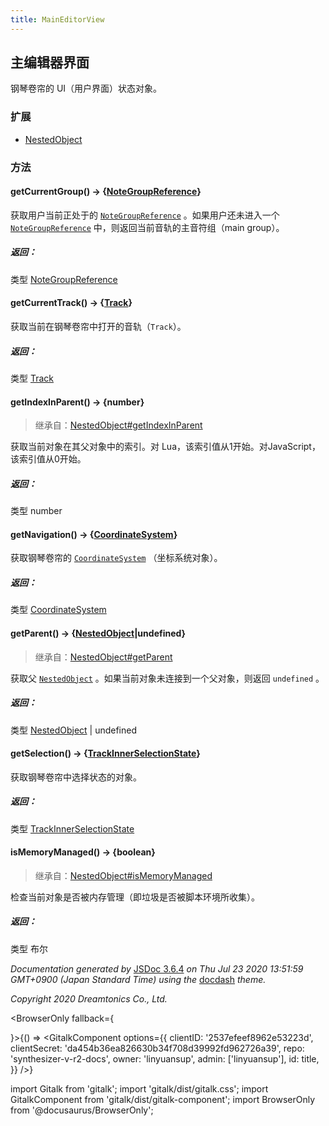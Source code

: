 ```yaml
---
title: MainEditorView
---
```


## 主编辑器界面

钢琴卷帘的 UI（用户界面）状态对象。

### 扩展

- [NestedObject](https://resource.dreamtonics.com/scripting/NestedObject.html)

### 方法

#### getCurrentGroup() → {[NoteGroupReference](https://resource.dreamtonics.com/scripting/NoteGroupReference.html)}

获取用户当前正处于的 [`NoteGroupReference`](https://resource.dreamtonics.com/scripting/NoteGroupReference.html) 。如果用户还未进入一个 [`NoteGroupReference`](https://resource.dreamtonics.com/scripting/NoteGroupReference.html) 中，则返回当前音轨的主音符组（main group）。

##### 返回：

类型	[NoteGroupReference](https://resource.dreamtonics.com/scripting/NoteGroupReference.html)

#### getCurrentTrack() → {[Track](https://resource.dreamtonics.com/scripting/Track.html)}

获取当前在钢琴卷帘中打开的音轨（`Track`）。

##### 返回：

类型	[Track](https://resource.dreamtonics.com/scripting/Track.html)

#### getIndexInParent() → {number}

> 继承自：[NestedObject#getIndexInParent](https://resource.dreamtonics.com/scripting/NestedObject.html#getIndexInParent)

获取当前对象在其父对象中的索引。对 Lua，该索引值从1开始。对JavaScript，该索引值从0开始。

##### 返回：

类型	number

#### getNavigation() → {[CoordinateSystem](https://resource.dreamtonics.com/scripting/CoordinateSystem.html)}

获取钢琴卷帘的 [`CoordinateSystem`](https://resource.dreamtonics.com/scripting/CoordinateSystem.html) （坐标系统对象）。

##### 返回：

类型	[CoordinateSystem](https://resource.dreamtonics.com/scripting/CoordinateSystem.html)

#### getParent() → {[NestedObject](https://resource.dreamtonics.com/scripting/NestedObject.html)|undefined}

> 继承自：[NestedObject#getParent](https://resource.dreamtonics.com/scripting/NestedObject.html#getParent)

获取父 [`NestedObject`](https://resource.dreamtonics.com/scripting/NestedObject.html) 。如果当前对象未连接到一个父对象，则返回 `undefined` 。

##### 返回：

类型	[NestedObject](https://resource.dreamtonics.com/scripting/NestedObject.html) | undefined

#### getSelection() → {[TrackInnerSelectionState](https://resource.dreamtonics.com/scripting/TrackInnerSelectionState.html)}

获取钢琴卷帘中选择状态的对象。

##### 返回：

类型	[TrackInnerSelectionState](https://resource.dreamtonics.com/scripting/TrackInnerSelectionState.html)

#### isMemoryManaged() → {boolean}

> 继承自：[NestedObject#isMemoryManaged](https://resource.dreamtonics.com/scripting/NestedObject.html#isMemoryManaged)

检查当前对象是否被内存管理（即垃圾是否被脚本环境所收集）。

##### 返回：

类型	布尔

*Documentation generated by* [JSDoc 3.6.4](https://github.com/jsdoc3/jsdoc) *on Thu Jul 23 2020 13:51:59 GMT+0900 (Japan Standard Time) using the* [docdash](https://github.com/clenemt/docdash) *theme.*

*Copyright 2020 Dreamtonics Co., Ltd.*

<BrowserOnly fallback={<div></div>}>{() => <GitalkComponent options={{
    clientID: '2537efeef8962e53223d',
    clientSecret: 'da454b36ea826630b34f708d39992fd962726a39',
    repo: 'synthesizer-v-r2-docs',
    owner: 'linyuansup',
    admin: ['linyuansup'],
    id: title,
    }} />}
</BrowserOnly>

import Gitalk from 'gitalk';
import 'gitalk/dist/gitalk.css';
import GitalkComponent from 'gitalk/dist/gitalk-component';
import BrowserOnly from '@docusaurus/BrowserOnly';